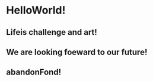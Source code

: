 # HelloWorld!



## Lifeis challenge and art!



## We are looking foeward to our future!


## abandonFond!
